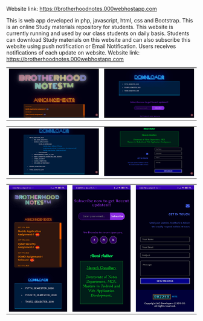 Website link: https://brotherhoodnotes.000webhostapp.com

This is web app developed in php,  javascript, html, css and Bootstrap. This is an online Study materials repository for students. This website is  currently running and used by our class students on daily basis. Students can download Study materials on this website and can also subscribe this website using push notification or Email Notification. Users receives notifications of each update on website.
Website link: https://brotherhoodnotes.000webhostapp.com

<table style="width:100%">
  <tr>
    <td><img src="https://github.com/MayankChowdhary/BrotherhoodNotes/blob/master/screenshots/Screenshot1.png" >
</td>
    <td><img src="https://github.com/MayankChowdhary/BrotherhoodNotes/blob/master/screenshots/Screenshot2.png" >
</td>
</tr>
</table>
<table style="width:100%">
  <tr>
    <td><img src="https://github.com/MayankChowdhary/BrotherhoodNotes/blob/master/screenshots/Screenshot3.png" >
</td>
    <td><img src="https://github.com/MayankChowdhary/BrotherhoodNotes/blob/master/screenshots/Screenshot4.png" >
</td>
</tr>
</table>
<table style="width:100%">
  <tr>
     <td><img src="https://github.com/MayankChowdhary/BrotherhoodNotes/blob/master/screenshots/Screenshot7.png" >
</td>
    <td><img src="https://github.com/MayankChowdhary/BrotherhoodNotes/blob/master/screenshots/Screenshot6.png" >
</td>
    <td><img src="https://github.com/MayankChowdhary/BrotherhoodNotes/blob/master/screenshots/Screenshot5.png" >
</td>
    
    
</tr>
</table>
